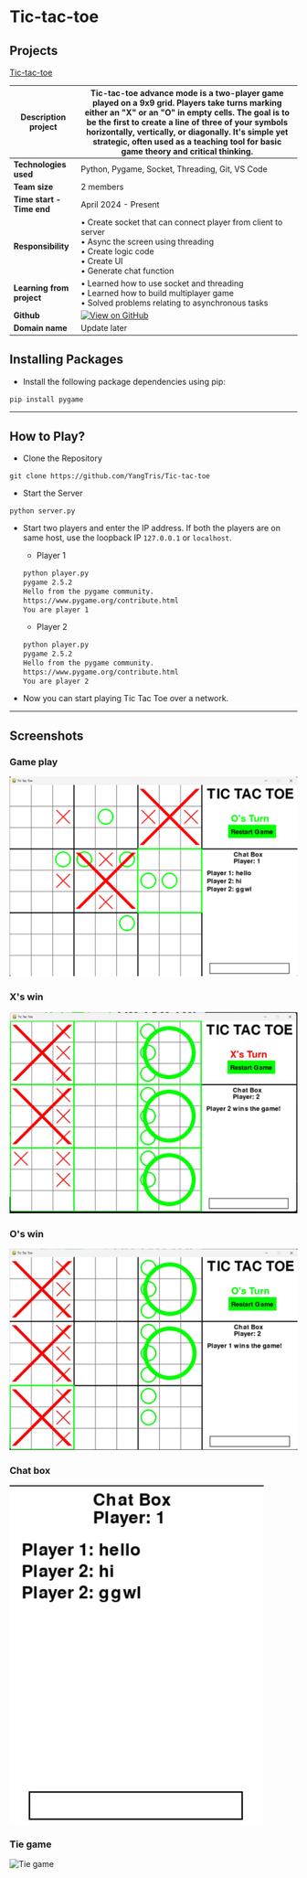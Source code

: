 # Tic-tac-toe
 
## Projects
[Tic-tac-toe](https://github.com/YangTris/Tic-tac-toe) 

|**Description project**|  Tic-tac-toe advance mode is a two-player game played on a 9x9 grid. Players take turns marking either an "X" or an "O" in empty cells. The goal is to be the first to create a line of three of your symbols horizontally, vertically, or diagonally. It's simple yet strategic, often used as a teaching tool for basic game theory and critical thinking. |
|---------------------|----------------|
| **Technologies used** | Python, Pygame, Socket, Threading, Git, VS Code |
| **Team size**         |  2 members |
| **Time start - Time end**         |  April 2024 - Present |
| **Responsibility**      | • Create socket that can connect player from client to server  <br> • Async the screen using threading <br> • Create logic code <br> • Create UI <br> • Generate chat function |
| **Learning from project** | • Learned how to use socket and threading  <br> • Learned how to build multiplayer game <br> • Solved problems relating to asynchronous tasks |
| **Github**              |        [![View on GitHub](https://img.shields.io/badge/GitHub-View_on_GitHub-blue?logo=GitHub)](https://github.com/YangTris/Tic-tac-toe)        |
| **Domain name**              |        Update later        |


## Installing Packages
- Install the following package dependencies using pip:
```ps
pip install pygame
```

---

## How to Play?
- Clone the Repository
```
git clone https://github.com/YangTris/Tic-tac-toe
```

- Start the Server
```
python server.py
```

- Start two players and enter the IP address. If both the players are on same host, use the loopback IP `127.0.0.1` or `localhost`.
    - Player 1
    ```
    python player.py
    pygame 2.5.2
    Hello from the pygame community. https://www.pygame.org/contribute.html
    You are player 1
    ```

    - Player 2
    ```
    python player.py
    pygame 2.5.2
    Hello from the pygame community. https://www.pygame.org/contribute.html
    You are player 2
    ```
- Now you can start playing Tic Tac Toe over a network.

---

## Screenshots
### Game play
![Game play](images/gameplay.png)

### X's win
![X's win](images/player1.png)

### O's win
![O's win](images/player2.png)

### Chat box
![Chat box](images/chatbox.png)

### Tie game
![Tie game](images/tiegame.png)

